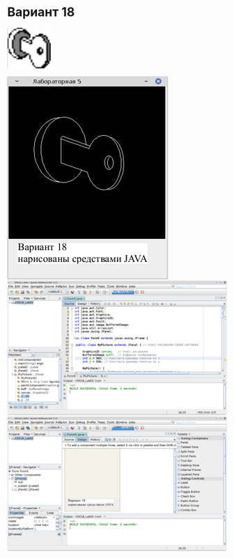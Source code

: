 # Вариант 18
<img src="screenshots/prototype.png" width="100">

![1](screenshots/Screenshot_2021-09-28_11-06-15.png)
![2](screenshots/Screenshot_2021-09-28_11-07-48.png)
![3](screenshots/Screenshot_2021-09-28_11-09-58.png)
